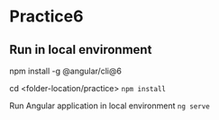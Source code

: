 # Practice6



## Run in local environment

npm install -g @angular/cli@6

cd <folder-location/practice>
`npm install`

Run Angular application in local environment
`ng serve`

